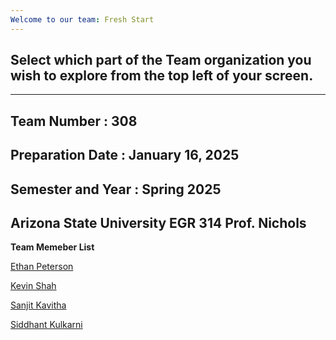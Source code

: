 ```yaml
---
Welcome to our team: Fresh Start
---
```


## Select which part of the Team organization you wish to explore from the top left of your screen.

---
Team Number : 308 
---
Preparation Date : January 16, 2025
---
Semester and Year : Spring 2025
---
Arizona State University EGR 314 Prof. Nichols
---

**Team Memeber List**

[Ethan Peterson](https://ejpete10.github.io/test_Datasheet.github.io/)    

[Kevin Shah](https://kshah79.github.io/kshah79/)

[Sanjit Kavitha](http://sanjitsk.github.io)

[Siddhant Kulkarni](https://smkulka6.github.io/smkulka6/Individual%20Schematic/)





